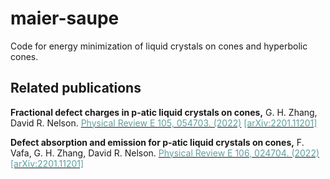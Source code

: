 # maier-saupe
Code for energy minimization of liquid crystals on cones and hyperbolic cones. 

## Related publications

**Fractional defect charges in p-atic liquid crystals on cones,**
G. H. Zhang, David R. Nelson. [<span style="color:cadetblue"> Physical Review E 105, 054703. (2022)</span>](https://journals.aps.org/pre/abstract/10.1103/PhysRevE.105.054703) [<span style="color:cadetblue">[arXiv:2201.11201]</span>](https://arxiv.org/abs/2201.11201)

**Defect absorption and emission for p-atic liquid crystals on cones,**
F. Vafa, G. H. Zhang, David R. Nelson. [<span style="color:cadetblue"> Physical Review E 106, 024704. (2022)</span>](https://journals.aps.org/pre/abstract/10.1103/PhysRevE.106.024704) [<span style="color:cadetblue">[arXiv:2201.11201]</span>](https://arxiv.org/abs/2204.06576)
